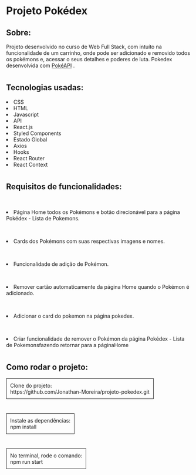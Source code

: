 # Projeto Pokédex 

## Sobre:
Projeto desenvolvido no curso de Web Full Stack, com intuíto na funcionalidade de um carrinho, onde pode ser adicionado e removido todos os pokémons e, acessar o seus detalhes e poderes de luta. Pokedex desenvolvida com [PokéAPI](https://pokeapi.co/) .
#
## Tecnologias usadas: 

<li>CSS
<br><li>HTML
<br><li>Javascript
<br><li>API
<br><li>React.js
<br><li>Styled Components
<br><li>Estado Global
<br><li>Axios
<br><li>Hooks
<br><li>React Router
<br><li>React Context

#

## Requisitos de funcionalidades:

<br><li>Página Home todos os Pokémons e botão direcionável para a página Pokédex - Lista de Pokemons.

<br><li>Cards dos Pokémons com suas respectivas imagens e nomes.

<br><li>Funcionalidade de adição de Pokémon.

<br><li>Remover cartão automaticamente da página Home quando o Pokémon é adicionado.

<br><li>Adicionar o card do pokemon na página pokedex.

<br><li>Criar funcionalidade de remover o Pokémon da página Pokédex - Lista de Pokemonsfazendo retornar para a páginaHome
#

## Como rodar o projeto:
<div style="border: 1px solid black; padding: 10px; width: fit-content;">
  Clone do projeto:<br>
  https://github.com/Jonathan-Moreira/projeto-pokedex.git
</div>

#
<div style="border: 1px solid black; padding: 10px; width: fit-content;">
  Instale as dependências:<br>npm install
</div>

 
#
<div style="border: 1px solid black; padding: 10px; width: fit-content;">
No terminal, rode o comando:<br>npm run start
</div>



#

